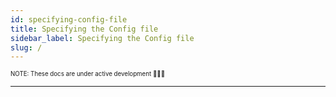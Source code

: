 ```yaml
---
id: specifying-config-file
title: Specifying the Config file
sidebar_label: Specifying the Config file
slug: /
---
```


<sub><sup> NOTE: These docs are under active development 👷‍♀️👷 </sup></sub>

---